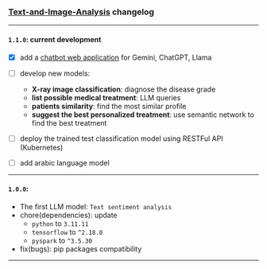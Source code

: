### [Text-and-Image-Analysis](https://github.com/ChahidAbderrazak/LLM-medical-treatment") changelog

---
#### `1.1.0`: current development
- [x] add a [chatbot web application](https://www.gradio.app/guides/quickstart) for Gemini, ChatGPT, Llama
- [ ] develop new models: 
    - **X-ray image classification**: diagnose the disease grade
    - **list possible medical treatment**: LLM queries
    - **patients similarity**: find the most similar profile
    - **suggest the best personalized treatment**: use semantic network to find the best treatment
    
- [ ] deploy the trained test classification model using RESTFul API (Kubernetes)
- [ ] add arabic language model 

---

#### `1.0.0`:
- The first LLM model: `Text sentiment analysis`
- chore(dependencies): update
  - `python` to `3.11.11`
  - `tensorflow` to `^2.18.0`
  - `pyspark` to `^3.5.30`
- fix(bugs): pip packages compatibility


---
